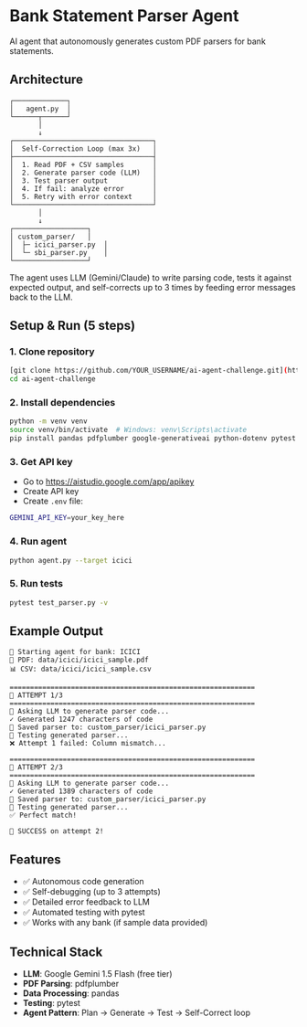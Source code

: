 # Bank Statement Parser Agent

AI agent that autonomously generates custom PDF parsers for bank statements.

## Architecture

```
┌─────────────┐
│   agent.py  │
└──────┬──────┘
       │
       ↓
┌──────────────────────────────────┐
│  Self-Correction Loop (max 3x)   │
├──────────────────────────────────┤
│  1. Read PDF + CSV samples       │
│  2. Generate parser code (LLM)   │
│  3. Test parser output           │
│  4. If fail: analyze error       │
│  5. Retry with error context     │
└──────────────────────────────────┘
       │
       ↓
┌──────────────────┐
│ custom_parser/   │
│  ├─ icici_parser.py  │
│  └─ sbi_parser.py    │
└──────────────────┘
```

The agent uses LLM (Gemini/Claude) to write parsing code, tests it against expected output, and self-corrects up to 3 times by feeding error messages back to the LLM.

## Setup & Run (5 steps)

### 1. Clone repository
```bash
[git clone https://github.com/YOUR_USERNAME/ai-agent-challenge.git](https://github.com/AdityaKumar1009/ai-agent-challenge)
cd ai-agent-challenge
```

### 2. Install dependencies
```bash
python -m venv venv
source venv/bin/activate  # Windows: venv\Scripts\activate
pip install pandas pdfplumber google-generativeai python-dotenv pytest
```

### 3. Get API key
- Go to https://aistudio.google.com/app/apikey
- Create API key
- Create `.env` file:
```bash
GEMINI_API_KEY=your_key_here
```

### 4. Run agent
```bash
python agent.py --target icici
```

### 5. Run tests
```bash
pytest test_parser.py -v
```

## Example Output

```
🚀 Starting agent for bank: ICICI
📄 PDF: data/icici/icici_sample.pdf
📊 CSV: data/icici/icici_sample.csv

============================================================
🔄 ATTEMPT 1/3
============================================================
🤖 Asking LLM to generate parser code...
✓ Generated 1247 characters of code
💾 Saved parser to: custom_parser/icici_parser.py
🧪 Testing generated parser...
❌ Attempt 1 failed: Column mismatch...

============================================================
🔄 ATTEMPT 2/3
============================================================
🤖 Asking LLM to generate parser code...
✓ Generated 1389 characters of code
💾 Saved parser to: custom_parser/icici_parser.py
🧪 Testing generated parser...
✅ Perfect match!

🎉 SUCCESS on attempt 2!
```

## Features

- ✅ Autonomous code generation
- ✅ Self-debugging (up to 3 attempts)
- ✅ Detailed error feedback to LLM
- ✅ Automated testing with pytest
- ✅ Works with any bank (if sample data provided)

## Technical Stack

- **LLM**: Google Gemini 1.5 Flash (free tier)
- **PDF Parsing**: pdfplumber
- **Data Processing**: pandas
- **Testing**: pytest
- **Agent Pattern**: Plan → Generate → Test → Self-Correct loop
